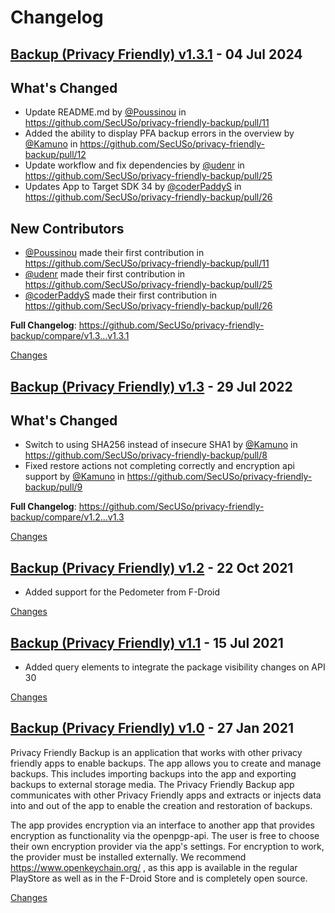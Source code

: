 # Changelog

<a name="v1.3.1"></a>
## [Backup (Privacy Friendly) v1.3.1](https://github.com/SecUSo/privacy-friendly-backup/releases/tag/v1.3.1) - 04 Jul 2024

## What's Changed
* Update README.md by [@Poussinou](https://github.com/Poussinou) in https://github.com/SecUSo/privacy-friendly-backup/pull/11
* Added the ability to display PFA backup errors in the overview by [@Kamuno](https://github.com/Kamuno) in https://github.com/SecUSo/privacy-friendly-backup/pull/12
* Update workflow and fix dependencies by [@udenr](https://github.com/udenr) in https://github.com/SecUSo/privacy-friendly-backup/pull/25
* Updates App to Target SDK 34 by [@coderPaddyS](https://github.com/coderPaddyS) in https://github.com/SecUSo/privacy-friendly-backup/pull/26

## New Contributors
* [@Poussinou](https://github.com/Poussinou) made their first contribution in https://github.com/SecUSo/privacy-friendly-backup/pull/11
* [@udenr](https://github.com/udenr) made their first contribution in https://github.com/SecUSo/privacy-friendly-backup/pull/25
* [@coderPaddyS](https://github.com/coderPaddyS) made their first contribution in https://github.com/SecUSo/privacy-friendly-backup/pull/26

**Full Changelog**: https://github.com/SecUSo/privacy-friendly-backup/compare/v1.3...v1.3.1

[Changes][v1.3.1]


<a name="v1.3"></a>
## [Backup (Privacy Friendly) v1.3](https://github.com/SecUSo/privacy-friendly-backup/releases/tag/v1.3) - 29 Jul 2022

## What's Changed
* Switch to using SHA256 instead of insecure SHA1 by [@Kamuno](https://github.com/Kamuno) in https://github.com/SecUSo/privacy-friendly-backup/pull/8
* Fixed restore actions not completing correctly and encryption api support by [@Kamuno](https://github.com/Kamuno) in https://github.com/SecUSo/privacy-friendly-backup/pull/9

**Full Changelog**: https://github.com/SecUSo/privacy-friendly-backup/compare/v1.2...v1.3

[Changes][v1.3]


<a name="v1.2"></a>
## [Backup (Privacy Friendly) v1.2](https://github.com/SecUSo/privacy-friendly-backup/releases/tag/v1.2) - 22 Oct 2021

- Added support for the Pedometer from F-Droid

[Changes][v1.2]


<a name="v1.1"></a>
## [Backup (Privacy Friendly) v1.1](https://github.com/SecUSo/privacy-friendly-backup/releases/tag/v1.1) - 15 Jul 2021

- Added query elements to integrate the package visibility changes on API 30

[Changes][v1.1]


<a name="v1.0"></a>
## [Backup (Privacy Friendly) v1.0](https://github.com/SecUSo/privacy-friendly-backup/releases/tag/v1.0) - 27 Jan 2021

Privacy Friendly Backup is an application that works with other privacy friendly apps to enable backups. The app allows you to create and manage backups. This includes importing backups into the app and exporting backups to external storage media.
The Privacy Friendly Backup app communicates with other Privacy Friendly apps and extracts or injects data into and out of the app to enable the creation and restoration of backups.

The app provides encryption via an interface to another app that provides encryption as functionality via the openpgp-api. The user is free to choose their own encryption provider via the app's settings.
For encryption to work, the provider must be installed externally. We recommend https://www.openkeychain.org/ , as this app is available in the regular PlayStore as well as in the F-Droid Store and is completely open source.

[Changes][v1.0]


[v1.3.1]: https://github.com/SecUSo/privacy-friendly-backup/compare/v1.3...v1.3.1
[v1.3]: https://github.com/SecUSo/privacy-friendly-backup/compare/v1.2...v1.3
[v1.2]: https://github.com/SecUSo/privacy-friendly-backup/compare/v1.1...v1.2
[v1.1]: https://github.com/SecUSo/privacy-friendly-backup/compare/v1.0...v1.1
[v1.0]: https://github.com/SecUSo/privacy-friendly-backup/tree/v1.0

<!-- Generated by https://github.com/rhysd/changelog-from-release v3.7.2 -->
